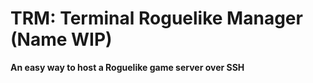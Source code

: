 # TRM: Terminal Roguelike Manager (Name WIP)

**An easy way to host a Roguelike game server over SSH**
